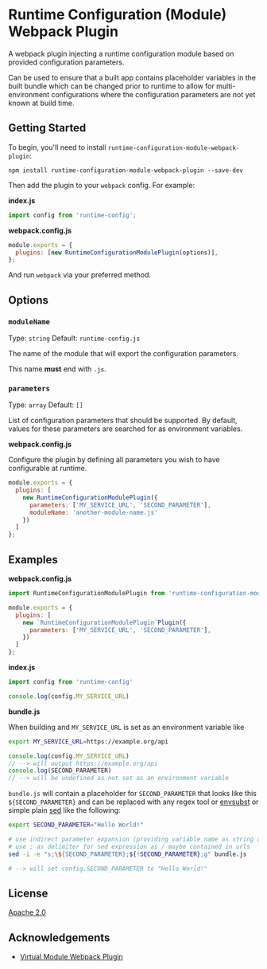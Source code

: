 # Runtime Configuration (Module) Webpack Plugin

A webpack plugin injecting a runtime configuration module based on provided configuration parameters.

Can be used to ensure that a built app contains placeholder variables in
the built bundle which can be changed prior to runtime to allow for multi-environment configurations where the configuration parameters are
not yet known at build time.

## Getting Started

To begin, you'll need to install `runtime-configuration-module-webpack-plugin`:

```console
npm install runtime-configuration-module-webpack-plugin --save-dev
```

Then add the plugin to your `webpack` config. For example:

**index.js**

```js
import config from 'runtime-config';
```

**webpack.config.js**

```js
module.exports = {
  plugins: [new RuntimeConfigurationModulePlugin(options)],
};
```

And run `webpack` via your preferred method.

## Options

### `moduleName`

Type: `string`
Default: `runtime-config.js`

The name of the module that will export the configuration parameters.

This name **must** end with `.js`.

### `parameters`

Type: `array`
Default: `[]`

List of configuration parameters that should be supported. By default,
values for these parameters are searched for as environment variables.

**webpack.config.js**

Configure the plugin by defining all parameters you wish to have configurable at runtime.

```js
module.exports = {
  plugins: [
    new RuntimeConfigurationModulePlugin({
      parameters: ['MY_SERVICE_URL', 'SECOND_PARAMETER'],
      moduleName: 'another-module-name.js'
    })
  ]
};
```

## Examples

**webpack.config.js**

```js
import RuntimeConfigurationModulePlugin from 'runtime-configuration-module-webpack-plugin';

module.exports = {
  plugins: [
    new `RuntimeConfigurationModulePlugin`Plugin({
      parameters: ['MY_SERVICE_URL', 'SECOND_PARAMETER'],
    })
  ]
};
```

**index.js**

```js
import config from 'runtime-config'

console.log(config.MY_SERVICE_URL)
```

**bundle.js**

When building and `MY_SERVICE_URL` is set as an environment variable like

```sh
export MY_SERVICE_URL=https://example.org/api
```

```js
console.log(config.MY_SERVICE_URL)
// --> will output https://example.org/api
console.log(SECOND_PARAMETER)
// --> will be undefined as not set as an environment variable
```

`bundle.js` will contain a placeholder for `SECOND_PARAMETER` that looks
like this `${SECOND_PARAMETER}` and can be replaced with any regex tool
or [envsubst] or simple plain [sed] like the following:

```sh
export SECOND_PARAMETER="Hello World!"

# use indirect parameter expansion (providing variable name as string and still expanding it)
# use ; as delimiter for sed expression as / maybe contained in urls
sed -i -e "s;\${SECOND_PARAMETER};${!SECOND_PARAMETER};g" bundle.js

# --> will set config.SECOND_PARAMETER to "Hello World!"
```

## License

[Apache 2.0](./LICENSE)

## Acknowledgements

- [Virtual Module Webpack Plugin]

[tests]: https://dev.azure.com/webpack-contrib/runtime-configuration-module-plugin/_apis/build/status/webpack-contrib.runtime-configuration-module-plugin?branchName=master
[tests-url]: https://dev.azure.com/runtime-configuration-module-plugin/_build/latest?definitionId=2&branchName=master
[envsubst]: https://linux.die.net/man/1/envsubst
[sed]: https://www.gnu.org/software/sed/manual/sed.html
[Virtual Module Webpack Plugin]: https://github.com/rmarscher/virtual-module-webpack-plugin
